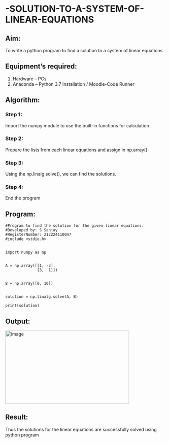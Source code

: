 # -SOLUTION-TO-A-SYSTEM-OF-LINEAR-EQUATIONS
## Aim:
To write a python program to find a solution to a system of linear equations.
## Equipment’s required:
1. 	Hardware – PCs
2. 	Anaconda – Python 3.7 Installation / Moodle-Code Runner
## Algorithm:
### Step 1: 
Import the numpy module to use the built-in functions for calculation
### Step 2: 
Prepare the lists from each linear equations and assign in np.array()
### Step 3: 
Using the np.linalg.solve(), we can find the solutions.
### Step 4: 
End the program
## Program:
```
#Program to find the solution for the given linear equations.
#Developed by: S Sanjay
#RegisterNumber: 212224110047
#include <stdio.h>


import numpy as np


A = np.array([[1, -3],   
              [3,  1]])  


B = np.array([0, 10])


solution = np.linalg.solve(A, B)

print(solution)
```


## Output:
<img width="390" height="231" alt="image" src="https://github.com/user-attachments/assets/ed1d1a39-6757-4eeb-a959-a35011905aec" />

## Result: 
Thus the solutions for the linear equations are successfully solved using python program

